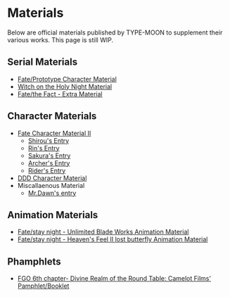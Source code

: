 # Materials  
  
Below are official materials published by TYPE-MOON to supplement their various works. This page is still WIP.   
  
## Serial Materials  
  
* [Fate/Prototype Character Material](Materials/Fate-Prototype_Character_Material.md)  
* [Witch on the Holy Night Material](Materials/The_Magicians_Basic_Rhythm.md)  
* [Fate/the Fact - Extra Material](Materials/Fate_The_Fact.md)

## Character Materials  
 
* [Fate Character Material II](Materials/cmii.md)  
	* [Shirou's Entry](Materials/cmii-shirou.md)  
	* [Rin's Entry](Materials/cmii-rin.md)  
	* [Sakura's Entry](Materials/cmii-sakura.md)  
	* [Archer's Entry](Materials/cmii-archer.md)  
	* [Rider's Entry](Materials/cmii-rider.md)  
* [DDD Character Material](Materials/DDD.md)
* Miscallaenous Material
	* [Mr.Dawn's entry](Mr-Dawn.md)
  
## Animation Materials  
  
* [Fate/stay night - Unlimited Blade Works Animation Material](Materials/ubwanimation.md)  
* [Fate/stay night - Heaven's Feel II lost butterfly Animation Material](Materials/lostbutterfly.md)  
  
## Phamphlets   
  
* [FGO 6th chapter- Divine Realm of the Round Table: Camelot Films' Pamphlet/Booklet](Materials/camelotbooklet.md)  
  
  